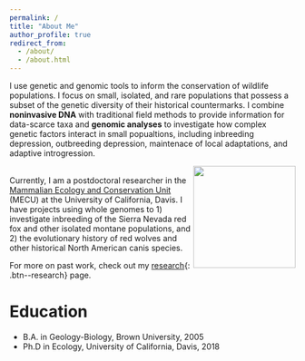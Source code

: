 ```yaml
---
permalink: /
title: "About Me"
author_profile: true
redirect_from: 
  - /about/
  - /about.html
---
```


I use genetic and genomic tools to inform the conservation of wildlife populations. I focus on small, isolated, and rare populations that possess a subset of the genetic diversity of their historical countermarks. I combine **noninvasive DNA** with traditional field methods to provide information for data-scarce taxa and **genomic analyses** to investigate how complex genetic factors interact in small popualtions, including inbreeding depression, outbreeding depression, maintenace of local adaptations, and adaptive introgression.  

<img align="right" src="/images/MECU_Logo_NEWFONT_1000.png" width="180"> \
Currently, I am a postdoctoral researcher in the [Mammalian Ecology and Conservation Unit](https://mecu.ucdavis.edu) (MECU) at the University of California, Davis. I have projects using whole genomes to 1) investigate inbreeding of the Sierra Nevada red fox and other isolated montane populations, and 2) the evolutionary history of red wolves and other historical North American canis species. 

For more on past work, check out my [research](https://cbquinn.github.io/research/){: .btn--research} page.

# Education
* B.A. in Geology-Biology, Brown University, 2005
* Ph.D in Ecology, University of California, Davis, 2018

